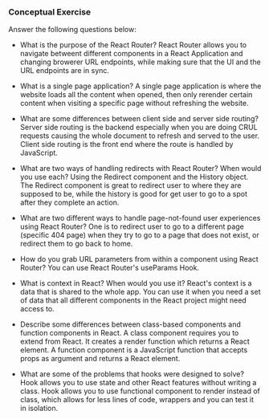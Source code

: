### Conceptual Exercise

Answer the following questions below:

- What is the purpose of the React Router?
React Router allows you to navigate betweent different components in a React Application and changing browerer URL endpoints, while making sure that the UI and the URL endpoints are in sync. 

- What is a single page application?
A single page application is where the website loads all the content when opened, then only rerender certain content when visiting a specific page without refreshing the website.

- What are some differences between client side and server side routing?
Server side routing is the backend especially when you are doing CRUL requests causing the whole document to refresh and served to the user. Client side routing is the front end where the route is handled by JavaScript.

- What are two ways of handling redirects with React Router? When would you use each?
Using the Redirect component and the History object. The Redirect component is great to redirect user to where they are supposed to be, while the history is good for get user to go to a spot after they complete an action.

- What are two different ways to handle page-not-found user experiences using React Router? 
One is to redirect user to go to a different page (specific 404 page) when they try to go to a page that does not exist, or redirect them to go back to home.

- How do you grab URL parameters from within a component using React Router?
You can use React Router's useParams Hook.

- What is context in React? When would you use it?
React's context is a data that is shared to the whole app. You can use it when you need a set of data that all different components in the React project might need access to.

- Describe some differences between class-based components and function components in React.
A class component requires you to extend from React. It creates a render function which returns a React element. A function component is a JavaScript function that accepts props as argument and returns a React element.

- What are some of the problems that hooks were designed to solve?
Hook allows you to use state and other React features without writing a class. Hook allows you to use functional component to render instead of class, which allows for less lines of code, wrappers and you can test it in isolation.